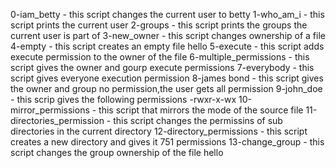 0-iam_betty - this script changes the current user to betty
1-who_am_i - this script prints the current user
2-groups - this script prints the groups the current user is part of
3-new_owner - this script changes ownership of a file
4-empty - this script creates an empty file hello
5-execute - this script adds execute permission to the owner of the file
6-multiple_permissions - this script gives the owner and gourp execute permissions
7-everybody - this script gives everyone execution permission
8-james bond - this script gives the owner and group no permission,the user gets all permission
9-john_doe - this scrip gives the following permissions -rwxr-x-wx
10-mirror_permissions - this script that mirrors the mode of the source file
11-directories_permission - this script changes the permissins of sub directories in the current directory
12-directory_permissions - this script creates a new directory and gives it 751 permissions
13-change_group - this script changes the group ownership of the file hello
